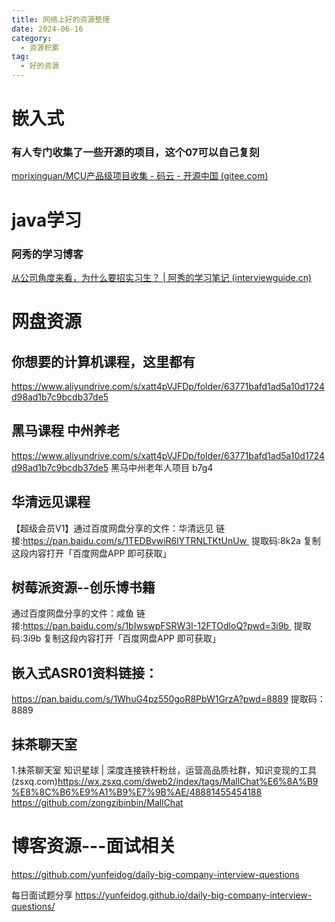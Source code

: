 ```yaml
---
title: 网络上好的资源整理
date: 2024-06-16
category:
  - 资源积累
tag:
  - 好的资源
---
```


# 嵌入式

### 有人专门收集了一些开源的项目，这个07可以自己复刻

[morixinguan/MCU产品级项目收集 - 码云 - 开源中国 (gitee.com)](https://gitee.com/morixinguan/mcu-product/tree/master)



# java学习

### 阿秀的学习博客

[从公司角度来看，为什么要招实习生？ | 阿秀的学习笔记 (interviewguide.cn)](https://interviewguide.cn/notes/05-xiustar/04-school_practice/20220320-从公司角度来看，为什么要招实习生.html)



# 网盘资源
## 你想要的计算机课程，这里都有
https://www.aliyundrive.com/s/xatt4pVJFDp/folder/63771bafd1ad5a10d1724d98ad1b7c9bcdb37de5

## 黑马课程 中州养老
https://www.aliyundrive.com/s/xatt4pVJFDp/folder/63771bafd1ad5a10d1724d98ad1b7c9bcdb37de5
黑马中州老年人项目   b7g4

## 华清远见课程
【超级会员V1】通过百度网盘分享的文件：华清远见
链接:https://pan.baidu.com/s/1TEDBvwiR6lYTRNLTKtUnUw 
提取码:8k2a
复制这段内容打开「百度网盘APP 即可获取」

## 树莓派资源--创乐博书籍
通过百度网盘分享的文件：咸鱼
链接:https://pan.baidu.com/s/1bIwswpFSRW3I-12FTOdloQ?pwd=3i9b 
提取码:3i9b
复制这段内容打开「百度网盘APP 即可获取」


## 嵌入式ASR01资料链接：

https://pan.baidu.com/s/1WhuG4pz550goR8PbW1GrzA?pwd=8889
提取码：8889

## 抹茶聊天室
1.抹茶聊天室
知识星球 | 深度连接铁杆粉丝，运营高品质社群，知识变现的工具 
(zsxq.com)https://wx.zsxq.com/dweb2/index/tags/MallChat%E6%8A%B9%E8%8C%B6%E9%A1%B9%E7%9B%AE/48881455454188
https://github.com/zongzibinbin/MallChat

# 博客资源---面试相关
https://github.com/yunfeidog/daily-big-company-interview-questions

每日面试题分享
https://yunfeidog.github.io/daily-big-company-interview-questions/




